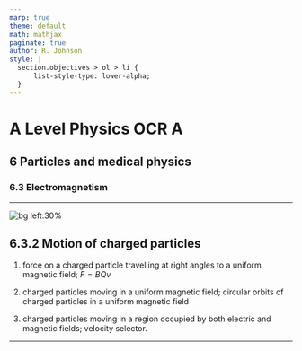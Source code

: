 ```yaml
---
marp: true
theme: default
math: mathjax
paginate: true
author: R. Johnson
style: |
  section.objectives > ol > li {
      list-style-type: lower-alpha;
  }
---
```


# A Level Physics OCR A
## 6 Particles and medical physics
### 6.3 Electromagnetism

---

<!-- _class: objectives -->

![bg left:30%](https://images.unsplash.com/photo-1492962827063-e5ea0d8c01f5?ixlib=rb-4.0.3&ixid=MnwxMjA3fDB8MHxwaG90by1wYWdlfHx8fGVufDB8fHx8&auto=format&fit=crop&w=2121&q=80)
## 6.3.2 Motion of charged particles


1. force on a charged particle travelling at right angles to a uniform magnetic field; $F = BQv$

2. charged particles moving in a uniform magnetic field; circular orbits of charged particles in a uniform magnetic field

3. charged particles moving in a region occupied by both electric and magnetic fields; velocity selector.



---